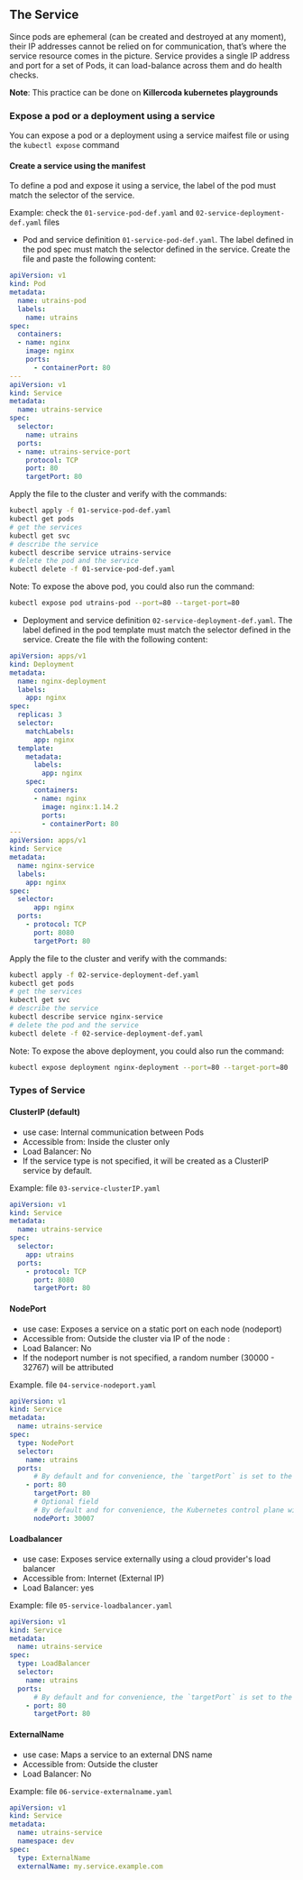## The Service

Since pods are ephemeral (can be created and destroyed at any moment), their IP addresses cannot be relied on for communication, that’s where the service resource comes in the picture. Service provides a single IP address and port for a set of Pods, it can load-balance across them and do health checks.

**Note**: This practice can be done on **Killercoda kubernetes playgrounds**

### Expose a pod or a deployment using a service
You can expose a pod or a deployment using a service maifest file or using the `kubectl expose` command

#### Create a service using the manifest

To define a pod and expose it using a service, the label of the pod must match the selector of the service.

Example: check the `01-service-pod-def.yaml` and `02-service-deployment-def.yaml` files

- Pod and service definition `01-service-pod-def.yaml`. The label defined in the pod spec must match the selector defined in the service. Create the file and paste the following content:
```yaml
apiVersion: v1
kind: Pod
metadata:
  name: utrains-pod
  labels:
    name: utrains
spec:
  containers:
  - name: nginx
    image: nginx
    ports:
      - containerPort: 80
---
apiVersion: v1
kind: Service
metadata:
  name: utrains-service
spec:
  selector:
    name: utrains
  ports:
  - name: utrains-service-port
    protocol: TCP
    port: 80
    targetPort: 80
```
Apply the file to the cluster and verify with the commands:

```bash
kubectl apply -f 01-service-pod-def.yaml
kubectl get pods
# get the services
kubectl get svc
# describe the service
kubectl describe service utrains-service
# delete the pod and the service
kubectl delete -f 01-service-pod-def.yaml

```
Note: To expose the above pod, you could also run the command:
```bash
kubectl expose pod utrains-pod --port=80 --target-port=80
```

- Deployment and service definition `02-service-deployment-def.yaml`. The label defined in the pod template must match the selector defined in the service. Create the file with the following content:

```yaml
apiVersion: apps/v1
kind: Deployment
metadata:
  name: nginx-deployment
  labels:
    app: nginx
spec:
  replicas: 3
  selector:
    matchLabels:
      app: nginx
  template:
    metadata:
      labels:
        app: nginx
    spec:
      containers:
      - name: nginx
        image: nginx:1.14.2
        ports:
        - containerPort: 80
---
apiVersion: apps/v1
kind: Service
metadata:
  name: nginx-service
  labels:
    app: nginx
spec:
  selector:
      app: nginx
  ports:
    - protocol: TCP
      port: 8080
      targetPort: 80
```
Apply the file to the cluster and verify with the commands:

```bash
kubectl apply -f 02-service-deployment-def.yaml
kubectl get pods
# get the services
kubectl get svc
# describe the service
kubectl describe service nginx-service
# delete the pod and the service
kubectl delete -f 02-service-deployment-def.yaml

```

Note: To expose the above deployment, you could also run the command:
```bash
kubectl expose deployment nginx-deployment --port=80 --target-port=80
```
### Types of Service

#### **ClusterIP (default)**
- use case: Internal communication between Pods
- Accessible from: Inside the cluster only
- Load Balancer: No
- If the service type is not specified, it will be created as a ClusterIP service by default.

Example: file `03-service-clusterIP.yaml`
```yaml
apiVersion: v1
kind: Service
metadata:
  name: utrains-service
spec:
  selector:
    app: utrains
  ports:
    - protocol: TCP
      port: 8080
      targetPort: 80
```

#### **NodePort**
- use case: Exposes a service on a static port on each node (nodeport)
- Accessible from: Outside the cluster via IP of the node <Node-IP>:<port>
- Load Balancer: No
- If the nodeport number is not specified, a random number (30000 - 32767) will be attributed

Example. file `04-service-nodeport.yaml`
```yaml
apiVersion: v1
kind: Service
metadata:
  name: utrains-service
spec:
  type: NodePort
  selector:
    name: utrains
  ports:
      # By default and for convenience, the `targetPort` is set to the same value as the `port` field.
    - port: 80
      targetPort: 80
      # Optional field
      # By default and for convenience, the Kubernetes control plane will allocate a port from a range (default: 30000-32767)
      nodePort: 30007
```

#### **Loadbalancer**
- use case: Exposes service externally using a cloud provider's load balancer
- Accessible from: Internet (External IP)
- Load Balancer: yes

Example: file `05-service-loadbalancer.yaml`

```yaml
apiVersion: v1
kind: Service
metadata:
  name: utrains-service
spec:
  type: LoadBalancer
  selector:
    name: utrains
  ports:
      # By default and for convenience, the `targetPort` is set to the same value as the `port` field.
    - port: 80
      targetPort: 80
```

#### **ExternalName**
- use case: Maps a service to an external DNS name
- Accessible from: Outside the cluster
- Load Balancer: No

Example: file `06-service-externalname.yaml`

```yaml
apiVersion: v1
kind: Service
metadata:
  name: utrains-service
  namespace: dev
spec:
  type: ExternalName
  externalName: my.service.example.com
```


